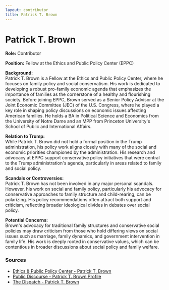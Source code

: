 ```yaml
---
layout: contributor
title: Patrick T. Brown
---
```


# Patrick T. Brown

**Role:** Contributor

**Position:** Fellow at the Ethics and Public Policy Center (EPPC)

**Background:**  
Patrick T. Brown is a Fellow at the Ethics and Public Policy Center, where he focuses on family policy and social conservatism. His work is dedicated to developing a robust pro-family economic agenda that emphasizes the importance of families as the cornerstone of a healthy and flourishing society. Before joining EPPC, Brown served as a Senior Policy Advisor at the Joint Economic Committee (JEC) of the U.S. Congress, where he played a key role in shaping policy discussions on economic issues affecting American families. He holds a BA in Political Science and Economics from the University of Notre Dame and an MPP from Princeton University's School of Public and International Affairs.

**Relation to Trump:**  
While Patrick T. Brown did not hold a formal position in the Trump administration, his policy work aligns closely with many of the social and economic priorities championed by the administration. His research and advocacy at EPPC support conservative policy initiatives that were central to the Trump administration's agenda, particularly in areas related to family and social policy.

**Scandals or Controversies:**  
Patrick T. Brown has not been involved in any major personal scandals. However, his work on social and family policy, particularly his advocacy for conservative approaches to family structure and child-rearing, can be polarizing. His policy recommendations often attract both support and criticism, reflecting broader ideological divides in debates over social policy.

**Potential Concerns:**  
Brown's advocacy for traditional family structures and conservative social policies may draw criticism from those who hold differing views on social issues such as marriage, family dynamics, and government intervention in family life. His work is deeply rooted in conservative values, which can be contentious in broader discussions about social policy and family welfare.

### Sources
- [Ethics & Public Policy Center - Patrick T. Brown](https://eppc.org/author/patrick_brown/)
- [Public Discourse - Patrick T. Brown Profile](https://www.thepublicdiscourse.com/author/patrick-t-brown/)
- [The Dispatch - Patrick T. Brown](https://thedispatch.com/author/patrick-t-brown/)
